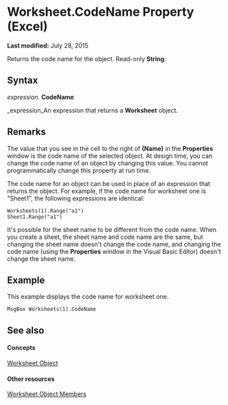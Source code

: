 
# Worksheet.CodeName Property (Excel)

 **Last modified:** July 28, 2015

Returns the code name for the object. Read-only  **String**.

## Syntax

 _expression_. **CodeName**

 _expression_An expression that returns a  **Worksheet** object.


## Remarks

The value that you see in the cell to the right of  **(Name)** in the **Properties** window is the code name of the selected object. At design time, you can change the code name of an object by changing this value. You cannot programmatically change this property at run time.

The code name for an object can be used in place of an expression that returns the object. For example, if the code name for worksheet one is "Sheet1", the following expressions are identical:




```
Worksheets(1).Range("a1") 
Sheet1.Range("a1")
```

It's possible for the sheet name to be different from the code name. When you create a sheet, the sheet name and code name are the same, but changing the sheet name doesn't change the code name, and changing the code name (using the  **Properties** window in the Visual Basic Editor) doesn't change the sheet name.


## Example

This example displays the code name for worksheet one.


```
MsgBox Worksheets(1).CodeName
```


## See also


#### Concepts


 [Worksheet Object](182b705e-854a-81cc-a4b0-59b942de55ae.md)
#### Other resources


 [Worksheet Object Members](f8c1afea-1a1c-f5e4-37e3-52c434c8c157.md)
